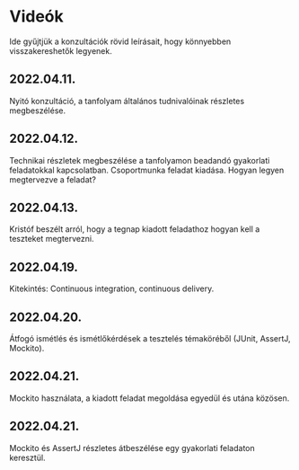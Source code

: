 # Videók

Ide gyűjtjük a konzultációk rövid leírásait, hogy könnyebben visszakereshetők legyenek.

## 2022.04.11.

Nyitó konzultáció, a tanfolyam általános tudnivalóinak részletes megbeszélése.

## 2022.04.12.

Technikai részletek megbeszélése a tanfolyamon beadandó gyakorlati feladatokkal kapcsolatban. Csoportmunka feladat kiadása. Hogyan legyen megtervezve a feladat?

## 2022.04.13.

Kristóf beszélt arról, hogy a tegnap kiadott feladathoz hogyan kell a teszteket megtervezni.

## 2022.04.19.

Kitekintés: Continuous integration, continuous delivery.

## 2022.04.20.

Átfogó ismétlés és ismétlőkérdések a tesztelés témaköréből (JUnit, AssertJ, Mockito).

## 2022.04.21.

Mockito használata, a kiadott feladat megoldása egyedül és utána közösen.

## 2022.04.21.

Mockito és AssertJ részletes átbeszélése egy gyakorlati feladaton keresztül. 

